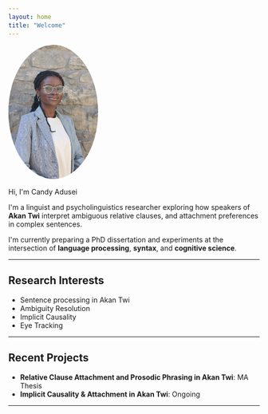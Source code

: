 ```yaml
---
layout: home
title: "Welcome"
---
```

<img src="/images/CandyAdusei.JPG" width="180" style="border-radius: 50%;" alt="Candy Adusei profile picture">

Hi, I'm Candy Adusei

I'm a linguist and psycholinguistics researcher exploring how speakers of **Akan Twi** interpret ambiguous relative clauses, and attachment preferences in complex sentences.

I'm currently preparing a PhD dissertation and experiments at the intersection of **language processing**, **syntax**, and **cognitive science**.

---

## Research Interests
- Sentence processing in Akan Twi
- Ambiguity Resolution
- Implicit Causality 
- Eye Tracking

---

## Recent Projects
- **Relative Clause Attachment and Prosodic Phrasing in Akan Twi**: MA Thesis
- **Implicit Causality & Attachment in Akan Twi**: Ongoing

---
